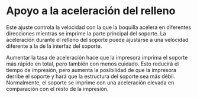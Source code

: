 Apoyo a la aceleración del relleno
====
Este ajuste controla la velocidad con la que la boquilla acelera en diferentes direcciones mientras se imprime la parte principal del soporte. La aceleración durante el relleno del soporte puede ajustarse a una velocidad diferente a la de la interfaz del soporte.

Aumentar la tasa de aceleración hace que la impresora imprima el soporte más rápido en total, pero también con menos cuidado. Esto reducirá el tiempo de impresión, pero aumenta la posibilidad de que la impresora derribe el soporte y hará que la estructura del soporte sea más débil. Normalmente, el soporte se imprime con una aceleración elevada en comparación con el resto de la impresión.